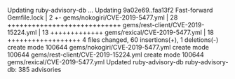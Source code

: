 Updating ruby-advisory-db ...
Updating 9a02e69..faa13f2
Fast-forward
 Gemfile.lock                        |    2 +-
 gems/nokogiri/CVE-2019-5477.yml     |   28 ++++++++++++++++++++++++++++
 gems/rest-client/CVE-2019-15224.yml |   13 +++++++++++++
 gems/rexical/CVE-2019-5477.yml      |   18 ++++++++++++++++++
 4 files changed, 60 insertions(+), 1 deletions(-)
 create mode 100644 gems/nokogiri/CVE-2019-5477.yml
 create mode 100644 gems/rest-client/CVE-2019-15224.yml
 create mode 100644 gems/rexical/CVE-2019-5477.yml
Updated ruby-advisory-db
ruby-advisory-db: 385 advisories
